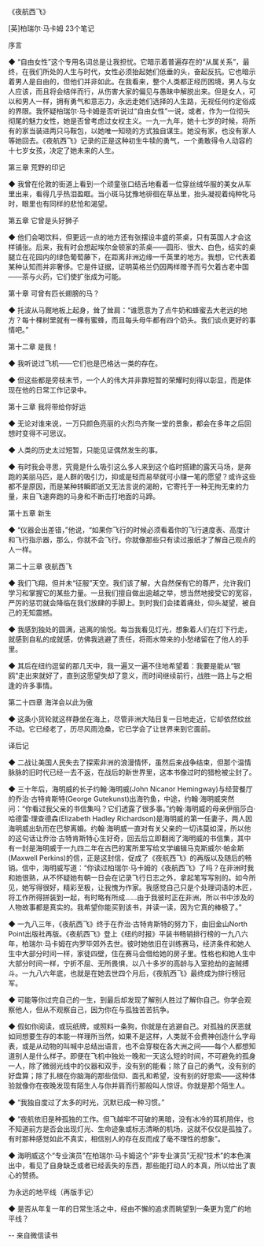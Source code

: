 《夜航西飞》

[英]柏瑞尔·马卡姆
23个笔记

序言

◆ “自由女性”这个专用名词总是让我担忧。它暗示着普遍存在的“从属关系”，最终，在我们所处的人生与时代，女性必须抬起她们低垂的头，奋起反抗。它也暗示着男人是自由的，但他们并非如此。在我看来，整个人类都正经历困境，男人与女人应该，而且将会结伴而行，从伤害大家的偏见与愚昧中解脱出来。但是女人，可以和男人一样，拥有勇气和意志力，永远走她们选择的人生路，无视任何约定俗成的界限。我怀疑柏瑞尔·马卡姆是否听说过“自由女性”一说，或者，作为一位彻头彻尾的魅力女性，她是否曾考虑过女权主义。一九一九年，她十七岁的时候，将所有的家当装进两只马鞍包，以她唯一知晓的方式独自谋生。她没有家，也没有家人等她回去。《夜航西飞》记录的正是这种初生牛犊的勇气，一个勇敢得令人动容的十七岁女孩，决定了她未来的人生。


第三章 荒野的印记

◆ 我曾在伦敦的街道上看到一个顽童张口结舌地看着一位穿丝绒华服的美女从车里出来，看得几乎热泪盈眶。当小斑马犹豫地徘徊在草丛里，抬头凝视着纯种牝马时，眼里也有同样的悲怆和渴望。


第五章 它曾是头好狮子

◆ 他们会喝饮料，但更远一点的地方还有张摆设丰盛的茶桌，只有英国人才会这样铺张。后来，我有时会想起埃尔金顿家的茶桌——圆形、很大、白色，结实的桌腿立在花园内的绿色葡萄藤下，在距离非洲边缘一千英里的地方。我想，它代表着某种认知而并非奢侈。它是件证据，证明英格兰仍因两样赠予而亏欠着古老中国——茶与火药，它们使扩张成为可能。


第十章 可曾有匹长翅膀的马？

◆ 托波从马厩地板上起身，耸了耸肩：“谁愿意为了点牛奶和蜂蜜去大老远的地方？每十棵树里就有一棵有蜜蜂，而且每头母牛都有四个奶头。我们谈点更好的事情吧。”


第十二章 是我！

◆ 我听说过飞机——它们也是巴格达一类的存在。

◆ 但这些都是旁枝末节，一个人的伟大并非靠短暂的荣耀时刻得以彰显，而是体现在他的日常工作记录中。


第十三章 我将带给你好运

◆ 无论对谁来说，一万只颜色亮丽的火烈鸟齐聚一堂的景象，都会在多年之后回想时变得不可思议。

◆ 人类的历史太过短暂，只能见证偶然发生的事。

◆ 有时我会寻思，究竟是什么吸引这么多人来到这个临时搭建的露天马场，是奔跑的美丽马匹，是人群的吸引力，抑或是轻而易举就可小赚一笔的愿望？或许这些都不是原因，而是某种转瞬即逝又无法言说的渴盼，它寄托于一种无拘无束的力量，来自飞速奔跑的马身和不断击打地面的马蹄。


第十五章 新生

◆ “仪器会出差错，”他说，“如果你飞行的时候必须看着你的飞行速度表、高度计和飞行指示器，那么，你就不会飞行。你就像那些只有读过报纸才了解自己观点的人一样。


第二十三章 夜航西飞

◆ 我们飞翔，但并未“征服”天空。我们该了解，大自然保有它的尊严，允许我们学习和掌握它的某些力量。一旦我们擅自做出逾越之举，想当然地接受它的宽容，严厉的惩罚就会降临在我们放肆的手脚上。到时我们会揉着痛处，仰头凝望，被自己的无知震撼。

◆ 我感到独处的圆满，逃离的愉悦。每当我看见灯光，想象着人们在灯下行走，就感到自私的成就感，仿佛我逃避了责任，将雨水带来的小愁绪留在了他人的手里。

◆ 其后在纽约逗留的那几天中，我一遍又一遍不住地希望着：我要是能从“银鸥”走出来就好了，直到这愿望失却了意义，而时间继续前行，战胜一路上与之相逢的许多事情。


第二十四章 海洋会以此为傲

◆ 这条小货轮就这样静坐在海上，尽管非洲大陆日复一日地走近，它却依然纹丝不动。它已经老了，历尽风雨沧桑，它已学会了让世界来到它面前。


译后记

◆ 二战让美国人民失去了探索非洲的浪漫情怀，虽然后来战争结束，但那个温情脉脉的旧时代已经一去不返，在战后的新世界里，这本书像过时的猎枪被尘封了。

◆ 三十年后，海明威的长子约翰·海明威(John Nicanor Hemingway)与经营餐厅的乔治·古特肯斯特(George Gutekunst)出海钓鱼，中途，约翰·海明威突然问：“你看过我父亲的书信集吗？它们透露了很多事。”约翰·海明威的母亲伊丽莎白·哈德雷·理查德森(Elizabeth Hadley Richardson)是海明威的第一任妻子，两人因海明威出轨而在巴黎离婚。约翰·海明威一直对有关父亲的一切讳莫如深，所以他的这句话让乔治·古特肯斯特心生好奇，回去后立即翻阅了海明威的书信集，其中有一封是海明威于一九四二年在古巴的寓所里写给文学编辑马克斯威尔·帕金斯(Maxwell Perkins)的信，正是这封信，促成了《夜航西飞》的再版以及随后的畅销。信中，海明威写道：“你读过柏瑞尔·马卡姆的《夜航西飞》了吗？在非洲时我和她很熟，从不怀疑她有朝一日会在记录飞行日志之外，拿起笔写写别的。如今所见，她写得很好，精彩至极，让我愧为作家。我感觉自己只是个处理词语的木匠，将工作所得拼装到一起，有时略有所成……由于我彼时正在非洲，所以书中涉及的人物故事都是真实的。我希望你能买到该书，并读一读，因为它真的棒极了。”

◆ 一九八三年，《夜航西飞》终于在乔治·古特肯斯特的努力下，由旧金山North Point出版社再版。《夜航西飞》登上《纽约时报》平装书畅销排行榜的一九八六年，柏瑞尔·马卡姆在内罗毕郊外去世。彼时她依旧在训练赛马，经济条件和她人生中大部分时间一样，家徒四壁，住在赛马会借给她的房子里。性格也和她人生中大部分时间一样，宁折不屈、无所畏惧，以八十多岁的高龄与入室抢劫的盗贼搏斗。一九八六年底，也就是在她去世四个月后，《夜航西飞》最终成为排行榜冠军。

◆ 可能等你过完自己的一生，到最后却发现了解别人胜过了解你自己。你学会观察他人，但从不观察自己，因为你在与孤独苦苦抗争。

◆ 假如你阅读，或玩纸牌，或照料一条狗，你就是在逃避自己。对孤独的厌恶就如同想要生存的本能一样理所当然，如果不是这样，人类就不会费神创造什么字母表，或是从动物的叫喊中总结出语言，也不会穿梭在各大洲之间——每个人都想知道别人是什么样子。即便在飞机中独处一晚和一天这么短的时间，不可避免的孤身一人，除了微弱光线中的仪器和双手，没有别的能看；除了自己的勇气，没有别的好盘算；除了扎根在你脑海的那些信仰、面孔和希望，没有别的好思索——这种体验就像你在夜晚发现有陌生人与你并肩而行那般叫人惊讶。你就是那个陌生人。

◆ “我独自度过了太多的时光，沉默已成一种习惯。”

◆ “夜航依旧是种孤独的工作。但飞越牢不可破的黑暗，没有冰冷的耳机陪伴，也不知道前方是否会出现灯光、生命迹象或标志清晰的机场，这就不仅仅是孤独了。有时那种感觉如此不真实，相信别人的存在反而成了毫不理性的想象”。

◆ 海明威这个“专业演员”在柏瑞尔·马卡姆这个“非专业演员”无视“技术”的本色演出中，看见了自身缺乏或者已经丢失的东西，那些能打动人的本真，所以给出了衷心的赞扬。


为永远的地平线（再版手记）

◆ 是否从年复一年的日常生活之中，经由不懈的追求而眺望到一条更为宽广的地平线？

-- 来自微信读书
